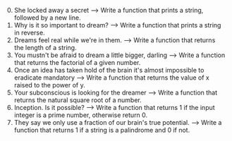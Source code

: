 0. She locked away a secret --> Write a function that prints a string, followed by a new line.
1. Why is it so important to dream? --> Write a function that prints a string in reverse.
2. Dreams feel real while we're in them. --> Write a function that returns the length of a string.
3. You mustn't be afraid to dream a little bigger, darling --> Write a function that returns the factorial of a given number.
4. Once an idea has taken hold of the brain it's almost impossible to eradicate mandatory --> Write a function that returns the value of x raised to the power of y.
5. Your subconscious is looking for the dreamer --> Write a function that returns the natural square root of a number.
6. Inception. Is it possible? --> Write a function that returns 1 if the input integer is a prime number, otherwise return 0.
7. They say we only use a fraction of our brain's true potential. --> Write a function that returns 1 if a string is a palindrome and 0 if not.
